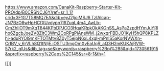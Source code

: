 https://www.amazon.com/CanaKit-Raspberry-Starter-Kit-PRO/dp/B0CRSNCJ6Y/ref=sr_1_1?crid=3F1G7T58MQ7EA&dib=eyJ2IjoiMSJ9.TzIAlcap-JN7BzO8wHpHCfXUvdypn7l9ZuqL4m4_AwLb-CmZhIlOT9mXqT844KPbDPJCO3HqaKRpkOkAKGnSS_AsPa2zpdHYmJuYRIho6ZgcbJoe2V8ZltC3Wm2CoRPgPiAneWM_j2wxqrFBDJO1KyH5hQP8KPLZhi-aduRYOI9mKFTOTMtv8Z0yT5eipN6xL4xgl-mPnlS5aKorNVWXn-CrIBV_y_6rVLh8Q1tNIjE.iOSTU3mgOmXvEaUqR_aQ3H2mKUKAjRVW-57rk2_glUs&dib_tag=se&keywords=raspberry%2Bpi%2B5&qid=1730561915&sprefix=raspberry%2Caps%2C145&sr=8-1&th=1

[[]]